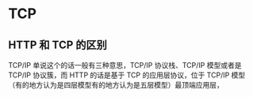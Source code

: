 # TCP

## HTTP 和 TCP 的区别

TCP/IP 单说这个的话一般有三种意思，TCP/IP 协议栈、TCP/IP 模型或者是 TCP/IP 协议簇，而 HTTP 的话是基于 TCP 的应用层协议，位于 TCP/IP 模型（有的地方认为是四层模型有的地方认为是五层模型）最顶端应用层，
